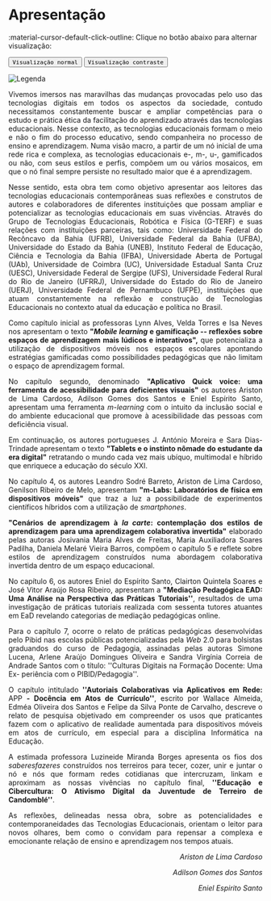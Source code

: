 
# **Apresentação**


:material-cursor-default-click-outline: Clique no botão abaixo para alternar visualização:

<div class="tx-switch">
  <button data-md-color-scheme="default"><code>Visualização normal</code></button>
  <button data-md-color-scheme="slate"><code>Visualização contraste</code></button>
</div>

<script>
  var buttons = document.querySelectorAll("button[data-md-color-scheme]")
  buttons.forEach(function(button) {
    button.addEventListener("click", function() {
      var attr = this.getAttribute("data-md-color-scheme")
      document.body.setAttribute("data-md-color-scheme", attr)
      var name = document.querySelector("#__code_0 code span:nth-child(7)")
      name.textContent = attr
    })
  })
</script>




<style>
/* ------------------------------------------------ */
p.combinado:first-letter { 
	color: #F5843A; 
	font-size:xx-large; 
}
.info {
  background-color: #e7f3fe;
  border-left: 6px solid #2196F3;
}
.success {
  background-color: #ddffdd;
  border-left: 6px solid #4CAF50;
}

.danger {
  background-color: #ffdddd;
  border-left: 6px solid #f44336;
}

.block {
  display: block;
  width: 100%;
  border: none;
  background-color: #4CAF50;
  color: white;
  padding: 14px 28px;
  font-size: 16px;
  cursor: pointer;
  text-align: center;
}

.block:hover {
  background-color: #ddd;
  color: black;
}
</style>
<link rel="stylesheet" href="https://use.fontawesome.com/releases/v5.8.2/css/all.css" integrity="sha384-oS3vJWv+0UjzBfQzYUhtDYW+Pj2yciDJxpsK1OYPAYjqT085Qq/1cq5FLXAZQ7Ay" crossorigin="anonymous">

![Legenda](../imagens/capitulo.png)


<p style="text-align: justify;">
Vivemos imersos nas maravilhas das mudanças provocadas pelo uso das
tecnologias digitais em todos os aspectos da sociedade, contudo
necessitamos constantemente buscar e ampliar competências para o estudo
e prática ética da facilitação do aprendizado através das tecnologias
educacionais. Nesse contexto, as tecnologias educacionais formam o meio
e não o fim do processo educativo, sendo companheira no processo de
ensino e aprendizagem. Numa visão macro, a partir de um nó inicial de
uma rede rica e complexa, as tecnologias educacionais e-, m-, u-,
gamificados ou não, com seus estilos e perfis, compõem um ou vários
mosaicos, em que o nó final sempre persiste no resultado maior que é a
aprendizagem.
</p>

<p style="text-align: justify;">
Nesse sentido, esta obra tem como objetivo apresentar aos leitores das
tecnologias educacionais contemporâneas suas reflexões e construtos de
autores e colaboradores de diferentes instituições que possam ampliar e
potencializar as tecnologias educacionais em suas vivências. Através do
Grupo de Tecnologias Educacionais, Robótica e Física (G-TERF) e suas
relações com instituições parceiras, tais como: Universidade Federal do
Recôncavo da Bahia (UFRB), Universidade Federal da Bahia (UFBA),
Universidade do Estado da Bahia (UNEB), Instituto Federal de Educação,
Ciência e Tecnologia da Bahia (IFBA), Universidade Aberta de Portugal
(UAb), Universidade de Coimbra (UC), Universidade Estadual Santa Cruz
(UESC), Universidade Federal de Sergipe (UFS), Universidade Federal
Rural do Rio de Janeiro (UFRRJ), Universidade do Estado do Rio de
Janeiro (UERJ), Universidade Federal de Pernambuco (UFPE), instituições
que atuam constantemente na reflexão e construção de Tecnologias
Educacionais no contexto atual da educação e política no Brasil.
</p>

<p style="text-align: justify;">
Como capítulo inicial as professoras Lynn Alves, Velda Torres e Isa
Neves nos apresentam o texto <strong>"<em>Mobile learning</em> e
	gamificação -- reflexões sobre espaços de aprendizagem mais lúdicos e
	interativos",</strong> que potencializa a utilização de dispositivos móveis nos
espaços escolares apontando estratégias gamificadas como possibilidades
pedagógicas que não limitam o espaço de aprendizagem formal.
</p>

<p style="text-align: justify;">
No capítulo segundo, denominado <strong>"Aplicativo Quick voice: uma
ferramenta de acessibilidade para deficientes visuais"</strong> os autores
Ariston de Lima Cardoso, Adilson Gomes dos Santos e Eniel Espírito
Santo, apresentam uma ferramenta <em>m-learning</em> com o intuito da
inclusão social e do ambiente educacional que promove à acessibilidade
das pessoas com deficiência visual.
</p>

<p style="text-align: justify;">
Em continuação, os autores portugueses J. António Moreira e Sara Dias-Trindade apresentam o texto <strong>"Tablets e o instinto nômade do
	estudante da era digital"</strong> retratando o mundo cada vez mais ubíquo,
multimodal e híbrido que enriquece a educação do século XXI.
</p>

<p style="text-align: justify;">
No capítulo 4, os autores Leandro Sodré Barreto, Ariston de Lima
Cardoso, Genilson Ribeiro de Melo, apresentam <strong>"m-Labs:
Laboratórios de física em dispositivos móveis"</strong> que traz a luz a
possibilidade de experimentos científicos híbridos com a utilização de
<em>smartphones</em>.
</p>

<p style="text-align: justify;">
<strong>"Cenários de aprendizagem à <em>la carte</em>: contemplação dos
	estilos de aprendizagem para uma aprendizagem colaborativa invertida"</strong>
elaborado pelas autoras Josivania Maria Alves de Freitas, Maria
Auxiliadora Soares Padilha, Daniela Melaré Vieira Barros, compõem
o capítulo 5 e reflete sobre estilos de aprendizagem construídos numa
abordagem colaborativa invertida dentro de um espaço educacional.
</p>

<p style="text-align: justify;">
No capítulo 6, os autores Eniel do Espírito Santo, Clairton Quintela
Soares e José Vitor Araújo Rosa Ribeiro, apresentam a <strong>"Mediação
	Pedagógica EAD: Uma Análise na Perspectiva das Práticas Tutoriais''</strong>,
resultados de uma investigação de práticas tutoriais realizada com
sessenta tutores atuantes em EaD revelando categorias de mediação
pedagógicas </em>online.</em>
</p>

<p style="text-align: justify;">
Para o capítulo 7, ocorre o relato de práticas pedagógicas desenvolvidas
pelo Pibid nas escolas públicas potencializadas pela <em>Web</em> 2.0 para
bolsistas graduandos do curso de Pedagogia, assinadas pelas autoras
Simone Lucena, Arlene Araújo Domingues Oliveira e Sandra Virgínia
Correia de Andrade Santos com o título: </strong>''Culturas Digitais na
Formação Docente: Uma Ex- periência com o PIBID/Pedagogia''.</strong>
</p>

<p style="text-align: justify;">
O capítulo intitulado <strong>''Autoriais Colaborativas via Aplicativos
em Rede:</strong> APP <strong>- Docência em Atos de Currículo''</strong>, escrito por
Wallace Almeida, Edméa Oliveira dos Santos e Felipe da Silva Ponte de
Carvalho, descreve o relato de pesquisa objetivado em compreender os
usos que praticantes fazem com o aplicativo de realidade aumentada para
dispositivos móveis em atos de currículo, em especial para a disciplina
Informática na Educação.
</p>

<p style="text-align: justify;">
A estimada professora Luzineide Miranda Borges apresenta os fios dos
<em>saberesfazeres</em> construídos nos terreiros para tecer, cozer, unir
e juntar o nó e nós que formam redes cotidianas que intercruzam, linkam
e aproximam as nossas vivências no capítulo final, <strong>''Educação e
	Cibercultura: O Ativismo Digital da Juventude de Terreiro de
	Candomblé''</strong>.
</p>

<p style="text-align: justify;">
As reflexões, delineadas nessa obra, sobre as potencialidades e
contemporaneidades das Tecnologias Educacionais, orientam o leitor para
novos olhares, bem como o convidam para repensar a complexa e
emocionante relação de ensino e aprendizagem nos tempos atuais.
</p>


<div style="text-align: right"> 
    <p><em>Ariston de Lima Cardoso</em></p>
    <p><em>Adilson Gomes dos Santos</em></p> 
    <p><em>Eniel Espirito Santo</em></p> 
 </div>




